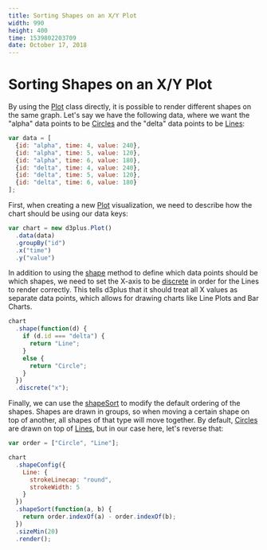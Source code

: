 ```yaml
---
title: Sorting Shapes on an X/Y Plot
width: 990
height: 400
time: 1539802203709
date: October 17, 2018
---
```


# Sorting Shapes on an X/Y Plot

By using the [Plot](https://github.com/d3plus/d3plus-plot#Plot) class directly, it is possible to render different shapes on the same graph. Let's say we have the following data, where we want the "alpha" data points to be [Circles](https://github.com/d3plus/d3plus-shape#Circle) and the "delta" data points to be [Lines](https://github.com/d3plus/d3plus-shape#Line):

```js
var data = [
  {id: "alpha", time: 4, value: 240},
  {id: "alpha", time: 5, value: 120},
  {id: "alpha", time: 6, value: 180},
  {id: "delta", time: 4, value: 240},
  {id: "delta", time: 5, value: 120},
  {id: "delta", time: 6, value: 180}
];
```

First, when creating a new [Plot](https://github.com/d3plus/d3plus-plot#Plot) visualization, we need to describe how the chart should be using our data keys:

```js
var chart = new d3plus.Plot()
  .data(data)
  .groupBy("id")
  .x("time")
  .y("value")
```

In addition to using the [shape](https://github.com/d3plus/d3plus-plot#Plot.shape) method to define which data points should be which shapes, we need to set the X-axis to be [discrete](https://github.com/d3plus/d3plus-plot#Plot.discrete) in order for the Lines to render correctly. This tells d3plus that it should treat all X values as separate data points, which allows for drawing charts like Line Plots and Bar Charts.

```js
chart
  .shape(function(d) {
    if (d.id === "delta") {
      return "Line";
    }
    else {
      return "Circle";
    }
  })
  .discrete("x");
```

Finally, we can use the [shapeSort](https://github.com/d3plus/d3plus-plot#Plot.shapeSort) to modify the default ordering of the shapes. Shapes are drawn in groups, so when moving a certain shape on top of another, all shapes of that type will move together. By default, [Circles](https://github.com/d3plus/d3plus-shape#Circle) are drawn on top of [Lines](https://github.com/d3plus/d3plus-shape#Line), but in our case here, let's reverse that:

```js
var order = ["Circle", "Line"];

chart
  .shapeConfig({
    Line: {
      strokeLinecap: "round",
      strokeWidth: 5
    }
  })
  .shapeSort(function(a, b) {
    return order.indexOf(a) - order.indexOf(b);
  })
  .sizeMin(20)
  .render();
```
